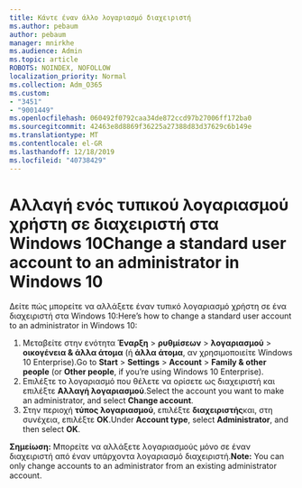 ```yaml
---
title: Κάντε έναν άλλο λογαριασμό διαχειριστή
ms.author: pebaum
author: pebaum
manager: mnirkhe
ms.audience: Admin
ms.topic: article
ROBOTS: NOINDEX, NOFOLLOW
localization_priority: Normal
ms.collection: Adm_O365
ms.custom:
- "3451"
- "9001449"
ms.openlocfilehash: 060492f0792caa34de872ccd97b27006ff172ba0
ms.sourcegitcommit: 42463e8d8869f36225a27388d83d37629c6b149e
ms.translationtype: MT
ms.contentlocale: el-GR
ms.lasthandoff: 12/18/2019
ms.locfileid: "40738429"
---
```

# <a name="change-a-standard-user-account-to-an-administrator-in-windows-10"></a><span data-ttu-id="1fff3-102">Αλλαγή ενός τυπικού λογαριασμού χρήστη σε διαχειριστή στα Windows 10</span><span class="sxs-lookup"><span data-stu-id="1fff3-102">Change a standard user account to an administrator in Windows 10</span></span>

<span data-ttu-id="1fff3-103">Δείτε πώς μπορείτε να αλλάξετε έναν τυπικό λογαριασμό χρήστη σε ένα διαχειριστή στα Windows 10:</span><span class="sxs-lookup"><span data-stu-id="1fff3-103">Here’s how to change a standard user account to an administrator in Windows 10:</span></span>

1. <span data-ttu-id="1fff3-104">Μεταβείτε στην ενότητα **Έναρξη** > **ρυθμίσεων** > **λογαριασμού** > **οικογένεια & άλλα άτομα** (ή **άλλα άτομα**, αν χρησιμοποιείτε Windows 10 Enterprise).</span><span class="sxs-lookup"><span data-stu-id="1fff3-104">Go to **Start** > **Settings** > **Account** > **Family & other people** (or **Other people**, if you’re using Windows 10 Enterprise).</span></span>
2. <span data-ttu-id="1fff3-105">Επιλέξτε το λογαριασμό που θέλετε να ορίσετε ως διαχειριστή και επιλέξτε **Αλλαγή λογαριασμού**.</span><span class="sxs-lookup"><span data-stu-id="1fff3-105">Select the account you want to make an administrator, and select **Change account**.</span></span>
3. <span data-ttu-id="1fff3-106">Στην περιοχή **τύπος λογαριασμού**, επιλέξτε **διαχειριστής**και, στη συνέχεια, επιλέξτε **OK**.</span><span class="sxs-lookup"><span data-stu-id="1fff3-106">Under **Account type**, select **Administrator**, and then select **OK**.</span></span>

<span data-ttu-id="1fff3-107">**Σημείωση:** Μπορείτε να αλλάξετε λογαριασμούς μόνο σε έναν διαχειριστή από έναν υπάρχοντα λογαριασμό διαχειριστή.</span><span class="sxs-lookup"><span data-stu-id="1fff3-107">**Note:** You can only change accounts to an administrator from an existing administrator account.</span></span>